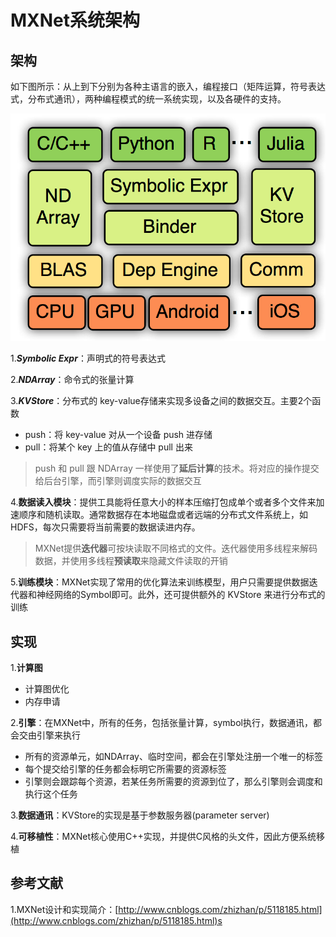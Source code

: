 # MXNet系统架构

## 架构

如下图所示：从上到下分别为各种主语言的嵌入，编程接口（矩阵运算，符号表达式，分布式通讯），两种编程模式的统一系统实现，以及各硬件的支持。

![](asset/mxnet_arch.png)

1._**Symbolic Expr**_：声明式的符号表达式

2._**NDArray**_：命令式的张量计算

3._**KVStore**_：分布式的 key-value存储来实现多设备之间的数据交互。主要2个函数

* push：将 key-value 对从一个设备 push 进存储
* pull：将某个 key 上的值从存储中 pull 出来

> push 和 pull 跟 NDArray 一样使用了**延后计算**的技术。将对应的操作提交给后台引擎，而引擎则调度实际的数据交互

4.**数据读入模块**：提供工具能将任意大小的样本压缩打包成单个或者多个文件来加速顺序和随机读取。通常数据存在本地磁盘或者远端的分布式文件系统上，如HDFS，每次只需要将当前需要的数据读进内存。

> MXNet提供**迭代器**可按块读取不同格式的文件。迭代器使用多线程来解码数据，并使用多线程**预读取**来隐藏文件读取的开销

5.**训练模块**：MXNet实现了常用的优化算法来训练模型，用户只需要提供数据迭代器和神经网络的Symbol即可。此外，还可提供额外的 KVStore 来进行分布式的训练

## 实现

1.**计算图**

* 计算图优化
* 内存申请

2.**引擎**：在MXNet中，所有的任务，包括张量计算，symbol执行，数据通讯，都会交由引擎来执行

* 所有的资源单元，如NDArray、临时空间，都会在引擎处注册一个唯一的标签
* 每个提交给引擎的任务都会标明它所需要的资源标签
* 引擎则会跟踪每个资源，若某任务所需要的资源到位了，那么引擎则会调度和执行这个任务

3.**数据通讯**：KVStore的实现是基于参数服务器\(parameter server\)

4.**可移植性**：MXNet核心使用C++实现，并提供C风格的头文件，因此方便系统移植

## 参考文献

1.MXNet设计和实现简介：[http://www.cnblogs.com/zhizhan/p/5118185.html](http://www.cnblogs.com/zhizhan/p/5118185.html)s